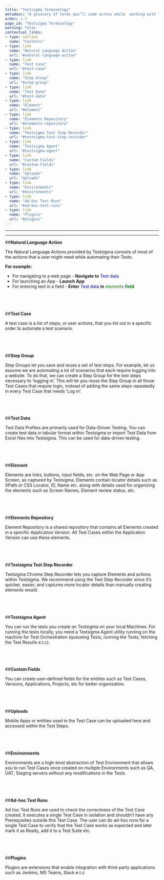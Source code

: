 ```yaml
---
title: "Testsigma Terminology"
metadesc: "A glossary of terms you’ll come across while  working with Testsigma App"
order: 1.7
page_id: "Testsigma Terminology"
warning: false
contextual_links:
- type: section
  name: "Contents"
- type: link
  name: "Natural Language Action"
  url: "#natural-language-action"
- type: link
  name: "Test Case"
  url: "#test-case"
- type: link
  name: "Step Group"
  url: "#step-group"
- type: link
  name: "Test Data"
  url: "#test-data"
- type: link
  name: "Element"
  url: "#element"
- type: link
  name: "Elements Repository"
  url: "#elements-repository"
- type: link
  name: "Testsigma Test Step Recorder"
  url: "#testsigma-test-step-recorder"
- type: link
  name: "Testsigma Agent"
  url: "#testsigma-agent"
- type: link
  name: "Custom Fields"
  url: "#custom-fields"
- type: link
  name: "Uploads"
  url: "Uploads"
- type: link
  name: "Environments"
  url: "#environments"
- type: link
  name: "Ad-hoc Test Runs"
  url: "#ad-hoc-test-runs"
- type: link
  name: "Plugins"
  url: "#plugins"
---
```


---
---
##**Natural Language Action**

The Natural Language Actions provided by Testsigma consists of most of the actions that a user might need while automating their Tests.


**For example:**
  
  * For navigating to a web page - **Navigate to** <span style="color:blue">Test data</span>
  * For launching an App - **Launch App**
  * For entering text in a field - **Enter** <span style="color:blue">Test data</span> **in** <span style="color:Green">elements</style> **field**
  
  &emsp;
---
##**Test Case**

A test case is a list of steps, or user actions, that you list out in a specific order to automate a test  scenario.

&emsp;
---
##**Step Group**

Step Groups let you save and reuse a set of test steps. For example, let us assume we are automating a lot of scenarios that each require logging into a website. To do that, we can create a Step Group for the test steps necessary to ‘logging in’. This will let you reuse the Step Group in all those Test Cases that require login, instead of adding the same steps repeatedly in every Test Case that needs ‘Log in’.

&emsp;
---
##**Test Data**

Test Data Profiles are primarily used for Data-Driven Testing. You can create test data in tabular format within Testsigma or import Test Data from Excel files into Testsigma. This can be used for data-driven testing.

&emsp;
---
##**Element**

Elements are links, buttons, input fields, etc. on the Web Page or App Screen, as captured by Testsigma. Elements contain locator details such as  XPath or CSS Locator, ID, Name etc.  along with details used for organizing the elements such as Screen Names, Element review status, etc.

&emsp;
---
##**Elements Repository**

Element Repository is a shared repository that contains all Elements created in a specific Application Version. All Test Cases within the Application Version can use these elements.

&emsp;
---
##**Testsigma Test Step Recorder**

Testsigma Chrome Step Recorder lets you capture Elements and actions within Testsigma. We recommend using the Test Step Recorder since it’s quicker, easier, and captures more locator details than manually creating elements would.

&emsp;
---
##**Testsigma Agent**

You can run the tests you create on Testsigma on your local Machines. For running the tests locally, you need a Testsigma Agent utility running on the machine for Test Orchestration (queueing Tests, running the Tests, fetching the Test Results e.t.c).

&emsp;
---
##**Custom Fields**

You can create user-defined fields for the entities such as Test Cases, Versions, Applications, Projects, etc for better organization. 

&emsp;
---
##**Uploads**

Mobile Apps or entities used in the Test Case can be uploaded here and accessed within the Test Steps.

&emsp;
---
##**Environments**

Environments are a high-level abstraction of Test Environment that allows you to run Test Cases once created on multiple Environments such as QA, UAT, Staging servers without any modifications in the Tests.

&emsp;
---
##**Ad-hoc Test Runs**

Ad hoc Test Runs are used to check the correctness of the Test Case created. It executes a single Test Case in isolation and shouldn’t have any Prerequisites outside this Test Case.
The user can do ad-hoc runs for a single Test Case to verify that the Test Case works as expected and later mark it as Ready, add it to a Test Suite etc.

&emsp;  
---
##**Plugins**

Plugins are extensions that enable integration with third-party applications such as Jenkins, MS Teams, Slack e.t.c.



